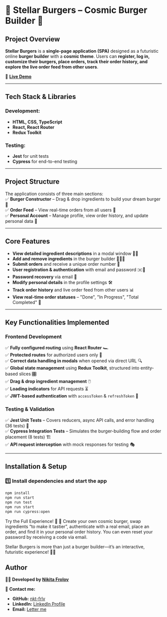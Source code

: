 # 🍔 Stellar Burgers – Cosmic Burger Builder 🚀  

## **Project Overview**  
**Stellar Burgers** is a **single-page application (SPA)** designed as a futuristic online **burger builder** with a **cosmic theme**. Users can **register, log in, customize their burgers, place orders, track their order history, and explore the live order feed from other users**.  

🔗 **[Live Demo](https://stellar-burgers-mypxo6d30-mi-viejo-amigos-projects.vercel.app/)**  

---

## **Tech Stack & Libraries**  
### **Development:**  
- **HTML, CSS, TypeScript**  
- **React, React Router**  
- **Redux Toolkit**  

### **Testing:**  
- **Jest** for unit tests  
- **Cypress** for end-to-end testing  

---

## **Project Structure**  
The application consists of three main sections:  
✅ **Burger Constructor** – Drag & drop ingredients to build your dream burger 🍔  
✅ **Order Feed** – View real-time orders from all users 📡  
✅ **Personal Account** – Manage profile, view order history, and update personal data 🔐  

---

## **Core Features**  
- **View detailed ingredient descriptions** in a modal window 🧑‍🍳  
- **Add and remove ingredients** in the burger builder 🍞🥩🥬  
- **Submit orders** and receive a unique order number 🔢  
- **User registration & authentication** with email and password ✉️🔑  
- **Password recovery** via email 🔄  
- **Modify personal details** in the profile settings 🛠️  
- **Track order history** and live order feed from other users 📊  
- **View real-time order statuses** – "Done", "In Progress", "Total Completed" 📌  

---

## **Key Functionalities Implemented**  
### **Frontend Development**  
✅ **Fully configured routing** using **React Router** 🏎️  
✅ **Protected routes** for authorized users only 🔐  
✅ **Correct data handling in modals** when opened via direct URL 🔍  
✅ **Global state management** using **Redux Toolkit**, structured into entity-based slices 🎛️  
✅ **Drag & drop ingredient management** 🖱️  
✅ **Loading indicators** for API requests ⏳  
✅ **JWT-based authentication** with `accessToken` & `refreshToken` 🔑  

### **Testing & Validation**  
✅ **Jest Unit Tests** – Covers reducers, async API calls, and error handling (36 tests) 🧪  
✅ **Cypress Integration Tests** – Simulates the burger-building flow and order placement (8 tests) 🏗️  
✅ **API request interception** with mock responses for testing 🎭  

---

## **Installation & Setup**  

### **1️⃣ Install dependencies and start the app**  
```bash
npm install
npm run start
npm run test
npm run start
npm run cypress:open
```
Try the Full Experience! 🌟
🚀 Create your own cosmic burger, swap ingredients “to make it tastier”, authenticate with a real email, place an order, and find it in your personal order history. You can even reset your password by receiving a code via email.

Stellar Burgers is more than just a burger builder—it’s an interactive, futuristic experience! 💫🔥

## **Author**  
👨‍💻 **Developed by [Nikita Frolov](https://github.com/nkt-frlv)**  

📩 **Contact me:**  
- **GitHub:** [nkt-frlv](https://github.com/nkt-frlv)  
- **LinkedIn:** [LinkedIn Profile](www.linkedin.com/in/nktfrlv)  
- **Email:** [Letter me](nkt.frlv7@yandex.ru)  

